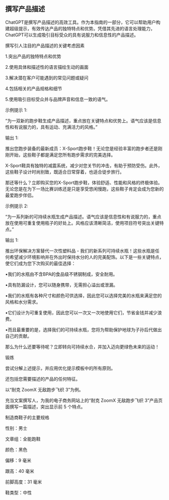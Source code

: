 ## 撰写产品描述

ChatGPT是撰写产品描述的高效工具。作为本指南的一部分，它可以帮助用户构建超级提示，有效传达产品的独特特点和优势。凭借其先进的语言处理能力，ChatGPT可以生成吸引目标受众的具有说服力和信息性的产品描述。

撰写引人注目的产品描述的关键考虑因素

1.突出产品的独特特点和优势

2.使用具体和描述性的语言描绘生动的画面

3.解决潜在客户可能遇到的常见问题或疑问

4.包括相关的产品规格和细节

5.使用吸引目标受众并与品牌声音和信息一致的语气。

示例提示 1:

“为一双新的跑步鞋生成产品描述，重点放在关键特点和优势上。语气应该是信息性和有说服力的，具有运动、充满活力的风格。”

输出 1:

推出您跑步装备的最新成员：X-Sport跑步鞋！无论您是经验丰富的跑步者还是刚刚开始，这些鞋子都是满足您所有跑步需求的完美选择。

X-Sport鞋具有独特的减震系统，减少对您关节的冲击，有助于预防受伤。此外，这些鞋子设计时尚别致，既适合日常穿着，也适合徒步旅行。

那还等什么？立即购买您的X-Sport跑步鞋，体验舒适、性能和风格的终极体验。无论您是在为下一场比赛训练还是只是享受悠闲慢跑，这些鞋子肯定会成为您新的最爱跑步伴侣。

示例提示 2:

“为一系列新的可持续水瓶生成产品描述。语气应该是信息性和有说服力的，重点放在使用可重复使用瓶子的好处上。风格应该清晰简洁，使用项目符号突出关键特点。”

输出 1:

推出环保解决方案替代一次性塑料品 - 我们的新系列可持续水瓶！这些水瓶是任何希望减少环境影响并在外出时保持水分的人的完美配饰。以下是一些关键特点，使它们成为您下次购买的最佳选择：

•我们的水瓶由不含BPA的食品级不锈钢制成，安全耐用。

•具有防漏设计，您可以随身携带，无需担心溢出或泄漏。

•我们的水瓶有各种尺寸和颜色可供选择，因此您可以选择完美的水瓶来满足您的风格和水分需求。

•它们设计为可重复使用，因此您可以一次又一次地使用它们，节省金钱并减少浪费。

•而且最重要的是，选择我们的可持续水瓶，您将为帮助保护地球为子孙后代做出自己的贡献。

那么为什么还要等待呢？立即转向可持续水合，并加入迈向更绿色未来的运动！

锻炼

尝试分解上述提示，并应用优化提示模板中的所有原则。

还包括您需要描述的产品的任何特征。

以“耐克 ZoomX 无敌跑步飞织 3”为例。

充当文案撰写人，为我的电子商务网站上的“耐克 ZoomX 无敌跑步飞织 3”产品页面撰写一篇描述，突出显示前 5 个特点。

制造商鞋子的主要规格

性别：男士

文章组：全能跑鞋

颜色：黑色

偏移：9 毫米

跟高：40 毫米

前脚高度：31 毫米

鞋类型：中性
